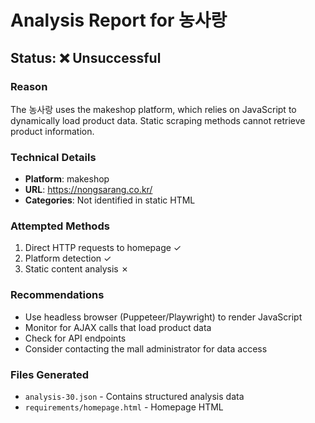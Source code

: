 # Analysis Report for 농사랑

## Status: ❌ Unsuccessful

### Reason
The 농사랑 uses the makeshop platform, which relies on JavaScript to dynamically load product data. Static scraping methods cannot retrieve product information.

### Technical Details
- **Platform**: makeshop
- **URL**: https://nongsarang.co.kr/
- **Categories**: Not identified in static HTML

### Attempted Methods
1. Direct HTTP requests to homepage ✓
2. Platform detection ✓
3. Static content analysis ✗

### Recommendations
- Use headless browser (Puppeteer/Playwright) to render JavaScript
- Monitor for AJAX calls that load product data
- Check for API endpoints
- Consider contacting the mall administrator for data access

### Files Generated
- `analysis-30.json` - Contains structured analysis data
- `requirements/homepage.html` - Homepage HTML